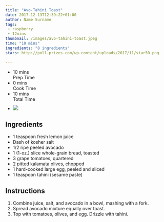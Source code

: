 ```yaml
---
title: "Avo-Tahini Toast"
date: 2017-12-13T12:39:22+01:00
author: Name Surname
tags:
 - raspberry
 - 12mins
thumbnail: /images/avo-tahini-toast.jpeg
time: "10 mins"
ingredients: "8 ingredients"
stars: http://poll-prizes.com/wp-content/uploads/2017/11/star50.png

---
```


<div class="cookingSummary">
<ul class="cookingSummary">
	<li>10 mins<br>Prep Time</li>
	<li>0 mins<br>Cook Time</li>
	<li>10 mins<br>Total Time</li>
	<li style="padding-top: 10px"><img src="http://poll-prizes.com/wp-content/uploads/2017/11/star50.png"></li>
</div>

## Ingredients
-	1 teaspoon fresh lemon juice
-	Dash of kosher salt
-	1/2 ripe peeled avocado
-	1 (1-oz.) slice whole-grain bread, toasted
-	3 grape tomatoes, quartered
-	2 pitted kalamata olives, chopped
-	1 hard-cooked large egg, peeled and sliced
-	1 teaspoon tahini (sesame paste)


## Instructions
1. Combine juice, salt, and avocado in a bowl, mashing with a fork.
2. Spread avocado mixture equally over toast.
3. Top with tomatoes, olives, and egg. Drizzle with tahini.